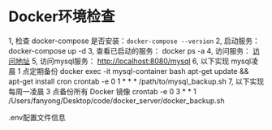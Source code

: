 # Docker环境检查

1, 检查 docker-compose 是否安装：`docker-compose --version`
2, 启动服务： docker-compose up -d
3, 查看已启动的服务： docker ps -a
4, 访问服务： [访问地址](http://localhost:8080)
5, 访问mysql服务： [http://localhost:8080/mysql](http://localhost:8080/mysql)
6, 以下实现 mysql凌晨 1 点定期备份
docker exec -it mysql-container bash
apt-get update && apt-get install cron
crontab -e
0 1 * * * /path/to/mysql_backup.sh
7, 以下实现每周一凌晨 3 点备份所有 Docker 镜像
crontab -e
0 3 * * 1 /Users/fanyong/Desktop/code/docker_server/docker_backup.sh

.env配置文件信息
